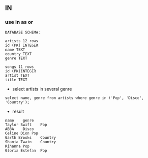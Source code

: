 ## IN

### use in as or
```
DATABASE SCHEMA:

artists 12 rows
id (PK) INTEGER
name TEXT
country TEXT
genre TEXT

songs 11 rows
id (PK)INTEGER
artist TEXT
title TEXT
```
- select artists in several genre
```
select name, genre from artists where genre in ('Pop', 'Disco', 'Country');
```
  - result
  ```
name	genre
Taylor Swift	Pop
ABBA	Disco
Celine Dion	Pop
Garth Brooks	Country
Shania Twain	Country
Rihanna	Pop
Gloria Estefan	Pop
```
